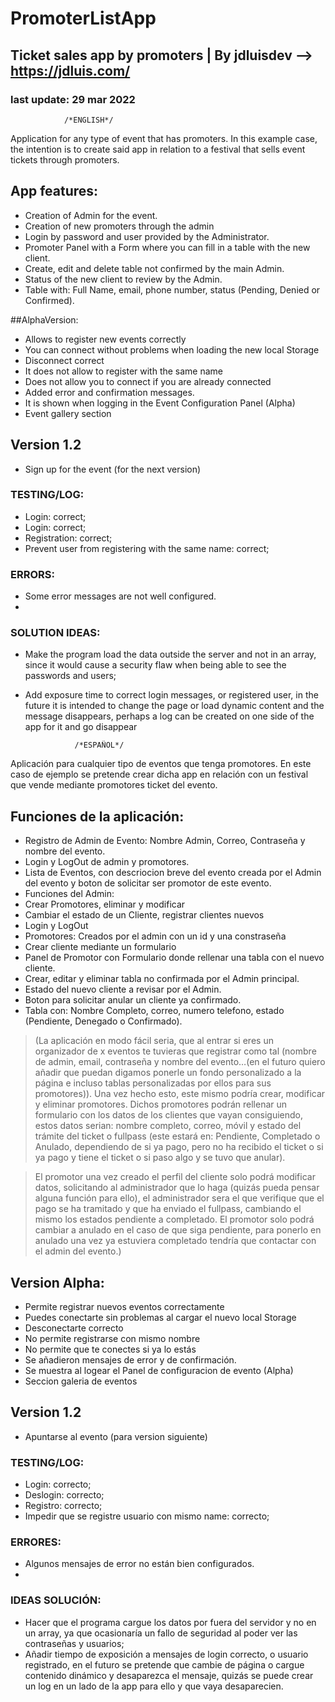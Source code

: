 # PromoterListApp
## Ticket sales app by promoters | By jdluisdev --> https://jdluis.com/
### last update: 29 mar 2022
                /*ENGLISH*/

Application for any type of event that has promoters.
In this example case, the intention is to create said app in relation to a festival that sells event tickets through promoters.

## App features:
- Creation of Admin for the event.
- Creation of new promoters through the admin
- Login by password and user provided by the Administrator.
- Promoter Panel with a Form where you can fill in a table with the new client.
- Create, edit and delete table not confirmed by the main Admin.
- Status of the new client to review by the Admin.
- Table with: Full Name, email, phone number, status (Pending, Denied or Confirmed).

##AlphaVersion:

- Allows to register new events correctly
- You can connect without problems when loading the new local Storage
- Disconnect correct
- It does not allow to register with the same name
- Does not allow you to connect if you are already connected
- Added error and confirmation messages.
- It is shown when logging in the Event Configuration Panel (Alpha)
- Event gallery section


## Version 1.2
- Sign up for the event (for the next version)


### TESTING/LOG:

- Login: correct;
- Login: correct;
- Registration: correct;
- Prevent user from registering with the same name: correct;

### ERRORS:

- Some error messages are not well configured.
-

### SOLUTION IDEAS:

- Make the program load the data outside the server and not in an array, since it would cause a security flaw when being able to see the passwords and users;
- Add exposure time to correct login messages, or registered user, in the future it is intended to change the page or load dynamic content and the message disappears, perhaps a log can be created on one side of the app for it and go disappear





                 /*ESPAÑOL*/
Aplicación para cualquier tipo de eventos que tenga promotores. 
En este caso de ejemplo se pretende crear dicha app en relación con un festival que vende mediante promotores ticket del evento.

## Funciones de la aplicación:

- Registro de Admin de Evento: Nombre Admin, Correo, Contraseña y nombre del evento.  
- Login y LogOut de admin y promotores.
- Lista de Eventos, con descriocion breve del evento creada por el Admin del evento y boton de solicitar ser promotor de este evento.
- Funciones del Admin: 
 - Crear Promotores, eliminar y modificar
 - Cambiar el estado de un Cliente, registrar clientes nuevos
 - Login y LogOut
- Promotores: Creados por el admin con un id y una constraseña
 - Crear cliente mediante un formulario
 - Panel de Promotor con Formulario donde rellenar una tabla con el nuevo cliente.
 - Crear, editar y eliminar tabla no confirmada por el Admin principal.
 - Estado del nuevo cliente a revisar por el Admin.
 - Boton para solicitar anular un cliente ya confirmado.
 - Tabla con: Nombre Completo, correo, numero telefono, estado (Pendiente, Denegado o Confirmado).

> (La aplicación en modo fácil seria, que al entrar si eres un organizador de x eventos te tuvieras que registrar como tal (nombre de admin, email, contraseña y nombre del evento…(en el futuro quiero añadir que puedan digamos ponerle un fondo personalizado a la página e incluso tablas personalizadas por ellos para sus promotores)). Una vez hecho esto, este mismo podría crear, modificar y eliminar promotores. Dichos promotores podrán rellenar un formulario con los datos de los clientes que vayan consiguiendo, estos datos serian: nombre completo, correo, móvil y estado del trámite del ticket o fullpass (este estará en: Pendiente, Completado o Anulado, dependiendo de si ya pago, pero no ha recibido el ticket o si ya pago y tiene el ticket o si paso algo y se tuvo que anular).

> El promotor una vez creado el perfil del cliente solo podrá modificar datos, solicitando al administrador que lo haga (quizás pueda pensar alguna función para ello), el administrador sera el que verifique que el pago se ha tramitado y que ha enviado el fullpass, cambiando el mismo los estados pendiente a completado. El promotor solo podrá cambiar a anulado en el caso de que siga pendiente, para ponerlo en anulado una vez ya estuviera completado tendría que contactar con el admin del evento.)



## Version Alpha:

- Permite registrar nuevos eventos correctamente
- Puedes conectarte sin problemas al cargar el nuevo local Storage
- Desconectarte correcto
- No permite registrarse con mismo nombre
- No permite que te conectes si ya lo estás
- Se añadieron mensajes de error y de confirmación. 
- Se muestra al logear el Panel de configuracion de evento (Alpha)
- Seccion galeria de eventos


## Version 1.2
- Apuntarse al evento (para version siguiente)



### TESTING/LOG:

- Login: correcto;
- Deslogin: correcto;
- Registro: correcto;
- Impedir que se registre usuario con mismo name: correcto;

### ERRORES:

- Algunos mensajes de error no están bien configurados.
- 

### IDEAS SOLUCIÓN:

- Hacer que el programa cargue los datos por fuera del servidor y no en un array, ya que ocasionaría un fallo de seguridad al poder ver las contraseñas y usuarios;
- Añadir tiempo de exposición a mensajes de login correcto, o usuario registrado, en el futuro se pretende que cambie de página o cargue contenido dinámico y desaparezca el mensaje, quizás se puede crear un log en un lado de la app para ello y que vaya desaparecien.


